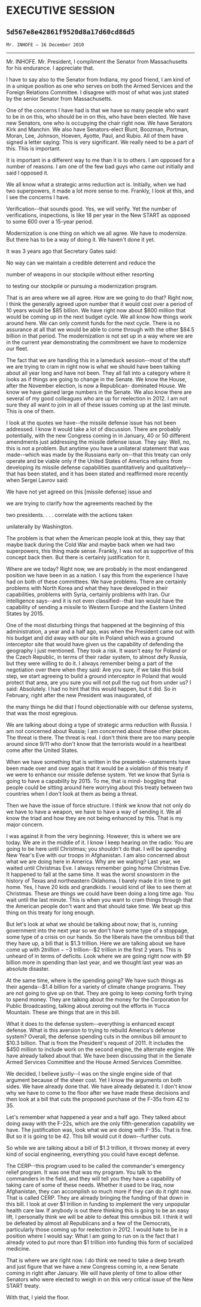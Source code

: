 # EXECUTIVE SESSION
## `5d567e8e42861f9520d8a17d60cd86d5`
`Mr. INHOFE — 16 December 2010`

---


Mr. INHOFE. Mr. President, I compliment the Senator from 
Massachusetts for his endurance. I appreciate that.

I have to say also to the Senator from Indiana, my good friend, I am 
kind of in a unique position as one who serves on both the Armed 
Services and the Foreign Relations Committee. I disagree with most of 
what was just stated by the senior Senator from Massachusetts.

One of the concerns I have had is that we have so many people who 
want to be in on this, who should be in on this, who have been elected. 
We have new Senators, one who is occupying the chair right now. We have 
Senators Kirk and Manchin. We also have Senators-elect Blunt, Boozman, 
Portman, Moran, Lee, Johnson, Hoeven, Ayotte, Paul, and Rubio. All of 
them have signed a letter saying: This is very significant. We really 
need to be a part of this. This is important.

It is important in a different way to me than it is to others. I am 
opposed for a number of reasons. I am one of the few bad guys who came 
out initially and said I opposed it.

We all know what a strategic arms reduction act is. Initially, when 
we had two superpowers, it made a lot more sense to me. Frankly, I look 
at this, and I see the concerns I have.

Verification--that sounds good. Yes, we will verify. Yet the number 
of verifications, inspections, is like 18 per year in the New START as 
opposed to some 600 over a 15-year period.

Modernization is one thing on which we all agree. We have to 
modernize. But there has to be a way of doing it. We haven't done it 
yet.

It was 3 years ago that Secretary Gates said:




 No way can we maintain a credible deterrent and reduce the 


 number of weapons in our stockpile without either resorting 


 to testing our stockpile or pursuing a modernization program.


That is an area where we all agree. How are we going to do that? 
Right now, I think the generally agreed upon number that it would cost 
over a period of 10 years would be $85 billion. We have right now about 
$600 million that would be coming up in the next budget cycle. We all 
know how things work around here. We can only commit funds for the next 
cycle. There is no assurance at all that we would be able to come 
through with the other $84.5 billion in that period. The modernization 
is not set up in a way where we are in the current year demonstrating 
the commitment we have to modernize our fleet.

The fact that we are handling this in a lameduck session--most of the 
stuff we are trying to cram in right now is what we should have been 
talking about all year long and have not been. They all fall into a 
category where it looks as if things are going to change in the Senate. 
We know the House, after the November election, is now a Republican-
dominated House. We know we have gained large numbers in the Senate. We 
also know there are several of my good colleagues who are up for 
reelection in 2012. I am not sure they all want to join in all of these 
issues coming up at the last minute. This is one of them.

I look at the quotes we have--the missile defense issue has not been 
addressed. I know it would take a lot of discussion. There are probably 
potentially, with the new Congress coming in in January, 40 or 50 
different amendments just addressing the missile defense issue. They 
say: Well, no, this is not a problem. But anytime you have a unilateral 
statement that was made--which was made by the Russians early on--that 
this treaty can only operate and be viable only if the United States of 
America refrains from developing its missile defense capabilities 
quantitatively and qualitatively--that has been stated, and it has been 
stated and reaffirmed more recently when Sergei Lavrov said:




 We have not yet agreed on this [missile defense] issue and 


 we are trying to clarify how the agreements reached by the 


 two presidents. . . . correlate with the actions taken 


 unilaterally by Washington.


The problem is that when the American people look at this, they say 
that maybe back during the Cold War and maybe back when we had two 
superpowers, this thing made sense. Frankly, I was not as supportive of 
this concept back then. But there is certainly justification for it.

Where are we today? Right now, we are probably in the most endangered 
position we have been in as a nation. I say this from the experience I 
have had on both of these committees. We have problems. There are 
certainly problems with North Korea and what they have developed in 
their capabilities, problems with Syria, certainly problems with Iran. 
Our intelligence says--and it is not even classified--that Iran would 
have the capability of sending a missile to Western Europe and the 
Eastern United States by 2015.

One of the most disturbing things that happened at the beginning of 
this administration, a year and a half ago, was when the President came 
out with his budget and did away with our site in Poland which was a 
ground interceptor site that would have given us the capability of 
defending the geography I just mentioned. They took a risk. It wasn't 
easy for Poland or the Czech Republic, in terms of their radar system, 
to almost defy Russia, but they were willing to do it. I always 
remember being a part of the negotiation over there when they said: Are 
you sure, if we take this bold step, we start agreeing to build a 
ground interceptor in Poland that would protect that area, are you sure 
you will not pull the rug out from under us? I said: Absolutely. I had 
no hint that this would happen, but it did. So in February, right after 
the new President was inaugurated, of


the many things he did that I found objectionable with our defense 
systems, that was the most egregious.


We are talking about doing a type of strategic arms reduction with 
Russia. I am not concerned about Russia; I am concerned about these 
other places. The threat is there. The threat is real. I don't think 
there are too many people around since 9/11 who don't know that the 
terrorists would in a heartbeat come after the United States.

When we have something that is written in the preamble--statements 
have been made over and over again that it would be a violation of this 
treaty if we were to enhance our missile defense system. Yet we know 
that Syria is going to have a capability by 2015. To me, that is mind-
boggling that people could be sitting around here worrying about this 
treaty between two countries when I don't look at them as being a 
threat.

Then we have the issue of force structure. I think we know that not 
only do we have to have a weapon, we have to have a way of sending it. 
We all know the triad and how they are not being enhanced by this. That 
is my major concern.

I was against it from the very beginning. However, this is where we 
are today. We are in the middle of it. I know I keep hearing on the 
radio: You are going to be here until Christmas; you shouldn't do that. 
I will be spending New Year's Eve with our troops in Afghanistan. I am 
also concerned about what we are doing here in America. Why are we 
waiting? Last year, we waited until Christmas Eve. I always remember 
going home Christmas Eve. It happened to fall at the same time. It was 
the worst snowstorm in the history of Texas and northeastern Oklahoma. 
I barely made it in time to get home. Yes, I have 20 kids and 
grandkids. I would kind of like to see them at Christmas. These are 
things we could have been doing a long time ago. You wait until the 
last minute. This is when you want to cram things through that the 
American people don't want and that should take time. We beat up this 
thing on this treaty for long enough.

But let's look at what we should be talking about now; that is, 
running government into the next year so we don't have some type of a 
stoppage, some type of a crisis on our hands. So the liberals have the 
omnibus bill that they have up, a bill that is $1.3 trillion. Here we 
are talking about we have come up with $2 trillion--$3 trillion--$2 
trillion in the first 2 years. This is unheard of in terms of deficits. 
Look where we are going right now with $9 billion more in spending than 
last year, and we thought last year was an absolute disaster.

At the same time, where is the spending going? We have such things as 
their agenda--$1.4 billion for a variety of climate change programs. 
They are not going to give up on that. They are going to keep coming 
forth trying to spend money. They are talking about the money for the 
Corporation for Public Broadcasting, talking about zeroing out the 
efforts in Yucca Mountain. These are things that are in this bill.

What it does to the defense system--everything is enhanced except 
defense. What is this aversion to trying to rebuild America's defense 
system? Overall, the defense spending cuts in the omnibus bill amount 
to $10.3 billion. That is from the President's request of 2011. It 
includes the $450 million to include work on the second engine, the 
alternate engine. We have already talked about that. We have been 
discussing that in the Senate Armed Services Committee and the House 
Armed Services Committee.

We decided, I believe justly--I was on the single engine side of that 
argument because of the sheer cost. Yet I know the arguments on both 
sides. We have already done that. We have already debated it. I don't 
know why we have to come to the floor after we have made these 
decisions and then look at a bill that cuts the proposed purchase of 
the F-35s from 42 to 35.

Let's remember what happened a year and a half ago. They talked about 
doing away with the F-22s, which are the only fifth-generation 
capability we have. The justification was, look what we are doing with 
F-35s. That is fine. But so it is going to be 42. This bill would cut 
it down--further cuts.

So while we are talking about a bill of $1.3 trillion, it throws 
money at every kind of social engineering, everything you could have 
except defense.

The CERP--this program used to be called the commander's emergency 
relief program. It was one that was my program. You talk to the 
commanders in the field, and they will tell you they have a capability 
of taking care of some of these needs. Whether it used to be Iraq, now 
Afghanistan, they can accomplish so much more if they can do it right 
now. That is called CERP. They are already bringing the funding of that 
down in this bill. I look at over $1 trillion in funding to implement 
the very unpopular health care law. If anybody is out there thinking 
this is going to be an easy lift, I personally think we will be able to 
defeat this omnibus bill. I think it will be defeated by almost all 
Republicans and a few of the Democrats, particularly those coming up 
for reelection in 2012. I would hate to be in a position where I would 
say: What I am going to run on is the fact that I already voted to put 
more than $1 trillion into funding this form of socialized medicine.

That is where we are right now. I do think we need to take a deep 
breath and just figure that we have a new Congress coming in, a new 
Senate coming in right after January. We will have plenty of time to 
allow other Senators who were elected to weigh in on this very critical 
issue of the New START treaty.

With that, I yield the floor.